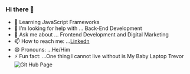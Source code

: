 ### Hi there 👋




- 👯 Learning JavaScript Frameworks
- 🤔 I’m looking for help with ... Back-End Development
- 💬 Ask me about ... Frontend Development and Digital Marketing
- 📫 How to reach me: ...[Linkedn](https://www.linkedin.com/in/danielddungu/)
- 😄 Pronouns: ...He/Him
- ⚡ Fun fact: ...One thing I cannot live without is My Baby Laptop Trevor
![Git Hub Page](https://user-images.githubusercontent.com/49323845/131261229-06282c26-9835-43af-8bff-908848a622a7.png)




